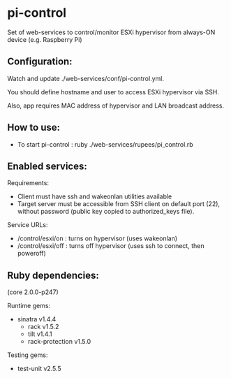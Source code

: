 pi-control
==========

Set of web-services to control/monitor ESXi hypervisor from always-ON device (e.g. Raspberry Pi)


Configuration:
--------------
Watch and update ./web-services/conf/pi-control.yml.

You should define hostname and user to access ESXi hypervisor via SSH.

Also, app requires MAC address of hypervisor and LAN broadcast address.


How to use:
-----------
- To start pi-control : ruby ./web-services/rupees/pi_control.rb


Enabled services:
-----------------

Requirements:
- Client must have ssh and wakeonlan utilities available
- Target server must be accessible from SSH client on default port (22), without password (public key copied to authorized_keys file).

Service URLs:
- /control/esxi/on : turns on hypervisor (uses wakeonlan)
- /control/esxi/off : turns off hypervisor (uses ssh to connect, then poweroff)


Ruby dependencies:
------------------
(core 2.0.0-p247)

Runtime gems:
- sinatra v1.4.4
  - rack v1.5.2
  - tilt v1.4.1
  - rack-protection v1.5.0

Testing gems:
- test-unit v2.5.5